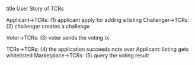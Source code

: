 title User Story of TCRs

Applicant->TCRs: (1) applicant apply for adding a listing
Challenger->TCRs: (2) challenger creates a challenge

Voter->TCRs: (3) voter sends the voting tx

TCRs->TCRs: (4) the application succeeds
note over Applicant: listing gets whitelisted
Marketplace->TCRs: (5) query the voting result

